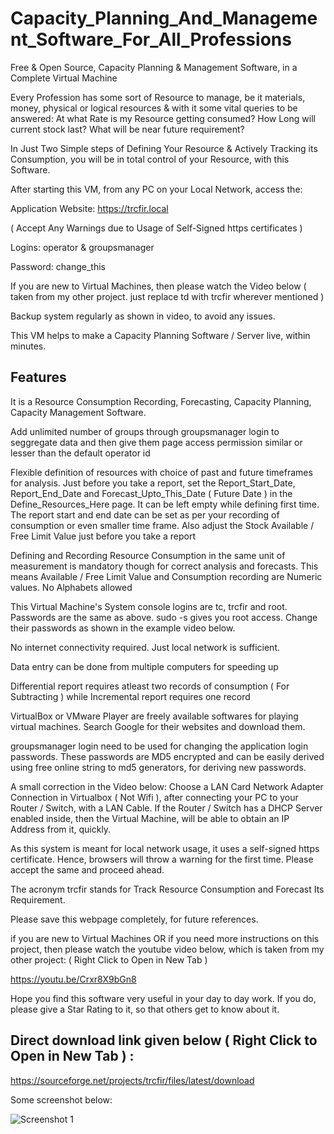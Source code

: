 # Capacity_Planning_And_Management_Software_For_All_Professions
Free &amp; Open Source, Capacity Planning &amp; Management Software, in a Complete Virtual Machine

Every Profession has some sort of Resource to manage, be it materials, money, physical or logical resources & with it some vital queries to be answered: At what Rate is my Resource getting consumed? How Long will current stock last? What will be near future requirement?

In Just Two Simple steps of Defining Your Resource & Actively Tracking its Consumption, you will be in total control of your Resource, with this Software.

After starting this VM, from any PC on your Local Network, access the: 

Application Website: https://trcfir.local

( Accept Any Warnings due to Usage of Self-Signed https certificates )


Logins: operator & groupsmanager 

Password: change_this 


If you are new to Virtual Machines, then please watch the Video below ( taken from my other project. just replace td with trcfir wherever mentioned )

Backup system regularly as shown in video, to avoid any issues.

This VM helps to make a Capacity Planning Software / Server live, within minutes.

## Features

It is a Resource Consumption Recording, Forecasting, Capacity Planning, Capacity Management Software.

Add unlimited number of groups through groupsmanager login to seggregate data and then give them page access permission similar or lesser than the default operator id

Flexible definition of resources with choice of past and future timeframes for analysis. Just before you take a report, set the Report_Start_Date, Report_End_Date and Forecast_Upto_This_Date ( Future Date ) in the Define_Resources_Here page. It can be left empty while defining first time. The report start and end date can be set as per your recording of consumption or even smaller time frame. Also adjust the Stock Available / Free Limit Value just before you take a report

Defining and Recording Resource Consumption in the same unit of measurement is mandatory though for correct analysis and forecasts. This means Available / Free Limit Value and Consumption recording are Numeric values. No Alphabets allowed

This Virtual Machine's System console logins are tc, trcfir and root. Passwords are the same as above. sudo -s gives you root access. Change their passwords as shown in the example video below.

No internet connectivity required. Just local network is sufficient.

Data entry can be done from multiple computers for speeding up

Differential report requires atleast two records of consumption ( For Subtracting ) while Incremental report requires one record

VirtualBox or VMware Player are freely available softwares for playing virtual machines. Search Google for their websites and download them.

groupsmanager login need to be used for changing the application login passwords. These passwords are MD5 encrypted and can be easily derived using free online string to md5 generators, for deriving new passwords.

A small correction in the Video below: Choose a LAN Card Network Adapter Connection in Virtualbox ( Not Wifi ), after connecting your PC to your Router / Switch, with a LAN Cable. If the Router / Switch has a DHCP Server enabled inside, then the Virtual Machine, will be able to obtain an IP Address from it, quickly.

As this system is meant for local network usage, it uses a self-signed https certificate. Hence, browsers will throw a warning for the first time. Please accept the same and proceed ahead.

The acronym trcfir stands for Track Resource Consumption and Forecast Its Requirement.

Please save this webpage completely, for future references.

if you are new to Virtual Machines OR if you need more instructions on this project, then please watch the youtube video below, which is taken from my other project: ( Right Click to Open in New Tab )

https://youtu.be/Crxr8X9bGn8

Hope you find this software very useful in your day to day work. If you do, please give a Star Rating to it, so that others get to know about it.

## Direct download link given below ( Right Click to Open in New Tab ) : 

https://sourceforge.net/projects/trcfir/files/latest/download

Some screenshot below:

![Screenshot 1](https://i.imgur.com/Kod2Bwq.jpg "Screenshot 1")

